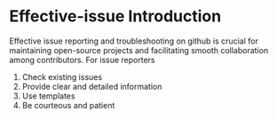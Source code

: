 # Effective-issue Introduction
Effective issue reporting and troubleshooting on github is crucial for maintaining open-source projects and facilitating smooth collaboration among contributors.
For issue reporters
1. Check existing issues
2. Provide clear and detailed information
3. Use templates
4. Be courteous and patient

